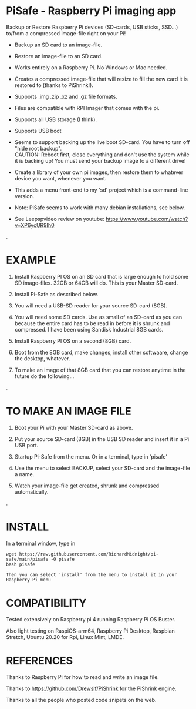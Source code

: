 # PiSafe  -  Raspberry Pi imaging app

Backup or Restore Raspberry Pi devices (SD-cards, USB sticks, SSD...) to/from a compressed image-file right on your Pi!

 - Backup an SD card to an image-file.

 - Restore an image-file to an SD card.

 - Works entirely on a Raspberry Pi.  No Windows or Mac needed. 
 
 - Creates a compressed image-file that will resize to fill the new card it is restored to (thanks to PiShrink!).
 
 - Supports .img .zip .xz and .gz file formats.

 - Files are compatible with RPI Imager that comes with the pi.
 
 - Supports all USB storage (I think).
 
 - Supports USB boot 
 
 - Seems to support backing up the live boot SD-card.  You have to turn off "hide root backup".  
    CAUTION: Reboot first, close everything and don't use the system while it is backing up!  You must send your backup image to a different drive!

 - Create a library of your own pi images, then restore them to whatever device you want, whenever you want.  
 
 - This adds a menu front-end to my 'sd' project which is a command-line version.

 - Note: PiSafe seems to work with many debian installations, see below.   

 - See Leepspvideo review on youtube:  https://www.youtube.com/watch?v=XP6ycUR9Ih0
 
 .
 
# EXAMPLE
 
   1) Install Raspberry PI OS on an SD card that is large enough to hold some SD image-files.  32GB or 64GB will do.  This is your Master SD-card.
   
   2) Install Pi-Safe as described below.
   
   3) You will need a USB-SD reader for your source SD-card (8GB).
   
   4) You will need some SD cards.  Use as small of an SD-card as you can because the entire card has to be read in before it is shrunk and compressed.  I have been using Sandisk Industrial 8GB cards.

   5) Install Raspberry PI OS on a second (8GB) card.

   6) Boot from the 8GB card, make changes, install other softwaare, change the desktop, whatever.

   7) To make an image of that 8GB card that you can restore anytime in the future do the following...
   
.   

   
# TO MAKE AN IMAGE FILE  
   
   1) Boot your Pi with your Master SD-card as above.
   
   2) Put your source SD-card (8GB) in the USB SD reader and insert it in a Pi USB port.
   
   3) Startup Pi-Safe from the menu.  Or in a terminal, type in 'pisafe'
        
   4) Use the menu to select BACKUP, select your SD-card and the image-file a name.
   
   5) Watch your image-file get created, shrunk and compressed automatically.
    
 .
   

# INSTALL

In a terminal window, type in

      
    wget https://raw.githubusercontent.com/RichardMidnight/pi-safe/main/pisafe -O pisafe
    bash pisafe
    
    Then you can select 'install' from the menu to install it in your Raspberry Pi menu
    
   
   
# COMPATIBILITY   
Tested extensively on Raspberry pi 4 running Raspberry Pi OS Buster.

Also light testing on RaspiOS-arm64, Raspberry Pi Desktop, Raspbian Stretch, Ubuntu 20.20 for Rpi, Linux Mint, LMDE.
 
   
   
 # REFERENCES
 
Thanks to Raspberry Pi for how to read and write an image file.

Thanks to https://github.com/Drewsif/PiShrink for the PiShrink engine.

Thanks to all the people who posted code snipets on the web.

    
